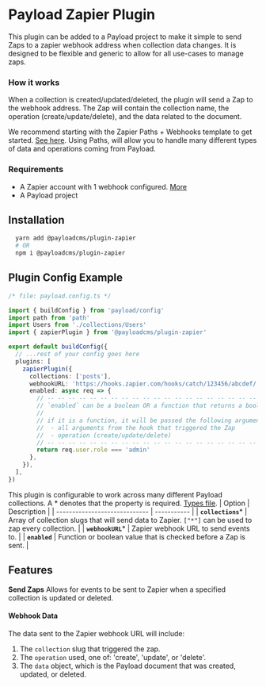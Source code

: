 # Payload Zapier Plugin

This plugin can be added to a Payload project to make it simple to send Zaps to a zapier webhook address when collection data changes. It is designed to be flexible and generic to allow for all use-cases to manage zaps.

### How it works
When a collection is created/updated/deleted, the plugin will send a Zap to the webhook address. The Zap will contain the collection name, the operation (create/update/delete), and the data related to the document.

We recommend starting with the Zapier Paths + Webhooks template to get started. [See here](https://zapier.com/apps/paths/integrations/webhook). Using Paths, will allow you to handle many different types of data and operations coming from Payload.

### Requirements

- A Zapier account with 1 webhook configured. [More](https://zapier.com/help/create/code-webhooks/trigger-zaps-from-webhooks)
- A Payload project

## Installation
```bash
  yarn add @payloadcms/plugin-zapier
  # OR
  npm i @payloadcms/plugin-zapier
```

## Plugin Config Example


```ts
/* file: payload.config.ts */

import { buildConfig } from 'payload/config'
import path from 'path'
import Users from './collections/Users'
import { zapierPlugin } from '@payloadcms/plugin-zapier'

export default buildConfig({
  // ...rest of your config goes here
  plugins: [
    zapierPlugin({
      collections: ['posts'],
      webhookURL: 'https://hooks.zapier.com/hooks/catch/123456/abcdef/',
      enabled: async req => {
        // -- -- -- -- -- -- -- -- -- -- -- -- -- -- -- -- -- -- -- -- -- --
        // `enabled` can be a boolean OR a function that returns a boolean.
        //
        // if it is a function, it will be passed the following arguments:
        //  - all arguments from the hook that triggered the Zap
        //  - operation (create/update/delete)
        // -- -- -- -- -- -- -- -- -- -- -- -- -- -- -- -- -- -- -- -- -- --
        return req.user.role === 'admin'
      },
    }),
  ],
})
```
This plugin is configurable to work across many different Payload collections. A * denotes that the property is required. [Types file](./src/types.ts).
| Option                        | Description |
| ----------------------------- | ----------- |
| **`collections`***            | Array of collection slugs that will  send data to Zapier. `["*"]` can be used to zap every collection. |
| **`webhookURL`***             | Zapier webhook URL to send events to. |
| **`enabled`**                 | Function or boolean value that is checked before a Zap is sent. |

## Features

**Send Zaps**
Allows for events to be sent to Zapier when a specified collection is updated or deleted.

#### Webhook Data

The data sent to the Zapier webhook URL will include:

1. The `collection` slug that triggered the zap.
1. The `operation` used, one of: 'create', 'update', or 'delete'.
1. The `data` object, which is the Payload document that was created, updated, or deleted.
